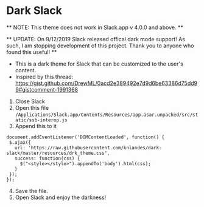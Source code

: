 # Dark Slack

** NOTE: This theme does not work in Slack.app v 4.0.0 and above. **

** UPDATE: On 9/12/2019 Slack released offical dark mode support! As such, I am stopping development of this project. Thank you to anyone who found this useful! **

* This is a dark theme for Slack that can be customized to the user's content.
* Inspired by this thread: https://gist.github.com/DrewML/0acd2e389492e7d9d6be63386d75dd99#gistcomment-1991368

1. Close Slack
2. Open this file
```/Applications/Slack.app/Contents/Resources/app.asar.unpacked/src/static/ssb-interop.js```
3. Append this to it
```
document.addEventListener('DOMContentLoaded', function() {
 $.ajax({
   url: 'https://raw.githubusercontent.com/knlandes/dark-slack/master/resources/drk_theme.css',
   success: function(css) {
     $("<style></style>").appendTo('body').html(css);
   }
 });
});
```
4. Save the file.
5. Open Slack and enjoy the darkness!
